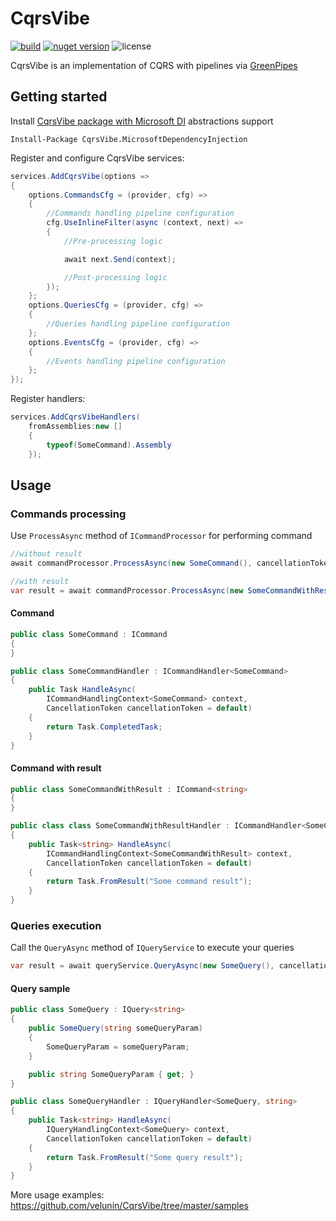 # CqrsVibe 

[![build](https://github.com/velunin/CqrsVibe/actions/workflows/ci.yml/badge.svg)](https://github.com/velunin/CqrsVibe/actions/workflows/ci.yml)
[![nuget version](https://img.shields.io/nuget/v/CqrsVibe?label=nuget)](https://www.nuget.org/packages/CqrsVibe)
![license](https://img.shields.io/github/license/velunin/cqrsvibe)  

CqrsVibe is an implementation of CQRS with pipelines via [GreenPipes](https://github.com/phatboyg/GreenPipes)

## Getting started
Install [CqrsVibe package with Microsoft DI](https://www.nuget.org/packages/CqrsVibe.MicrosoftDependencyInjection/) abstractions support

```Install-Package CqrsVibe.MicrosoftDependencyInjection``` 

Register and configure CqrsVibe services:
```c#
services.AddCqrsVibe(options =>
{
    options.CommandsCfg = (provider, cfg) =>
    {
        //Commands handling pipeline configuration
        cfg.UseInlineFilter(async (context, next) =>
        {
            //Pre-processing logic

            await next.Send(context);

            //Post-processing logic
        });
    };
    options.QueriesCfg = (provider, cfg) =>
    {
        //Queries handling pipeline configuration
    };
    options.EventsCfg = (provider, cfg) =>
    {
        //Events handling pipeline configuration
    };
});
```
Register handlers:
```c#
services.AddCqrsVibeHandlers(
    fromAssemblies:new []
    {
        typeof(SomeCommand).Assembly
    });
```
## Usage
### Commands processing
Use `ProcessAsync` method of `ICommandProcessor` for performing command
```c#
//without result
await commandProcessor.ProcessAsync(new SomeCommand(), cancellationToken);

//with result
var result = await commandProcessor.ProcessAsync(new SomeCommandWithResult(), cancellationToken);
```
#### Command
```c#
public class SomeCommand : ICommand
{
}

public class SomeCommandHandler : ICommandHandler<SomeCommand>
{
    public Task HandleAsync(
        ICommandHandlingContext<SomeCommand> context, 
        CancellationToken cancellationToken = default)
    {
        return Task.CompletedTask;
    }
}
```
#### Command with result
```c#
public class SomeCommandWithResult : ICommand<string>
{
}

public class class SomeCommandWithResultHandler : ICommandHandler<SomeCommandWithResult, string>
{
    public Task<string> HandleAsync(
        ICommandHandlingContext<SomeCommandWithResult> context, 
        CancellationToken cancellationToken = default)
    {
        return Task.FromResult("Some command result");
    }
}
```
### Queries execution
Call the `QueryAsync` method of `IQueryService` to execute your queries
```c#
var result = await queryService.QueryAsync(new SomeQuery(), cancellationToken);
```
#### Query sample
```c#
public class SomeQuery : IQuery<string>
{
    public SomeQuery(string someQueryParam)
    {
        SomeQueryParam = someQueryParam;
    }

    public string SomeQueryParam { get; }
}

public class SomeQueryHandler : IQueryHandler<SomeQuery, string>
{
    public Task<string> HandleAsync(
        IQueryHandlingContext<SomeQuery> context, 
        CancellationToken cancellationToken = default)
    {
        return Task.FromResult("Some query result");
    }
}
```

More usage examples: https://github.com/velunin/CqrsVibe/tree/master/samples
